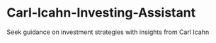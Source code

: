 # Carl-Icahn-Investing-Assistant
Seek guidance on investment strategies with insights from Carl Icahn

